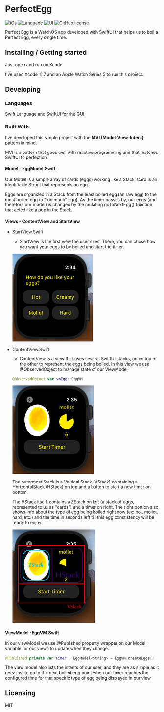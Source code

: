 # PerfectEgg 
[![iOs](https://img.shields.io/badge/Platform-WatchOs-green)]() 
[![Language](https://img.shields.io/badge/Swift-5.3-green)]() 
[![UI](https://img.shields.io/badge/UI-SwiftUI-orange)]() 
[![GitHub license](https://img.shields.io/badge/license-MIT-blue.svg?style=flat-square)]()


Perfect Egg is a WatchOS app developed with SwiftUI that helps us to boil a Perfect Egg, every single time.

## Installing / Getting started

Just open and run on Xcode

I've used Xcode 11.7 and an Apple Watch Series 5 to run this project.

## Developing

### Languages
Swift Language and SwiftUI for the GUI. 

### Built With

I've developed this simple project with the **MVI (Model-View-Intent)** pattern in mind.

MVI is a pattern that goes well with reactive programming and that matches SwiftUI to perfection.

#### Model - EggModel.Swift
Our Model is a simple array of cards (eggs) working like a Stack. Card is an identifiable Struct that represents an egg.

Eggs are organized in a Stack from the least boiled egg (an raw egg) to the most boiled egg (a "too much" egg). 
As the timer passes by, our eggs (and therefore our model) is changed by the mutating goToNextEgg() function that acted like a pop in the Stack.

#### Views - ContentView and StartView

* StartView.Swift

  * StartView is the first view the user sees. There, you can chose how you want your eggs to be boiled and start the timer.
  
  ![Start View](./images/start.png)

* ContentView.Swift

  * ContentView is a view that uses several SwiftUI stacks, on on top of the other to represent the eggs being boiled. 
  In this view we use @ObservedObject to manage state of our ViewModel
  ```swift
  @ObservedObject var vmEgg: EggVM
  ```
  ![Content View](./images/timer.png)

  The outermost Stack is a Vertical Stack (VStack) cointaining a HorizontalStack (HStack) on top and a button to start a new timer on bottom.

  The HStack itself, contains a ZStack on left (a stack of eggs, represented to us as "cards") and a timer on right. The right portion also shows info about the type of egg
being boiled right now (ex: hot, mollet, hard, etc.) and the time in seconds left till this egg constistency will be ready to enjoy!

  ![Content View](./images/stacks.png)

#### ViewModel -EggVM.Swift

In our viewModel we use @Published property wrapper on our Model variable for our views to update when they change.

```swift
@Published private var timer : EggModel<String> = EggVM.createEggs()
```

The view model also lists the intents of our user, and they are as simple as it gets: just to go to the next boiled egg point when our 
timer reaches the configured time for that specific type of egg being displayed in our view

## Licensing

MIT
